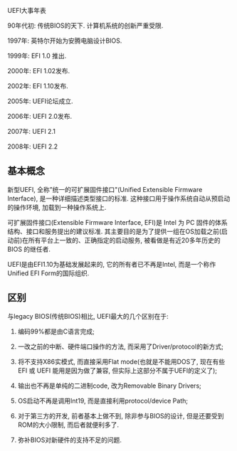 UEFI大事年表

90年代初: 传统BIOS的天下. 计算机系统的创新严重受限. 

1997年: 英特尔开始为安腾电脑设计BIOS. 

1999年: EFI 1.0 推出. 

2000年: EFI 1.02发布. 

2002年: EFI 1.10发布. 

2005年: UEFI论坛成立. 

2006年: UEFI 2.0发布. 

2007年: UEFI 2.1

2008年: UEFI 2.2

## 基本概念

新型UEFI, 全称”统一的可扩展固件接口"(Unified Extensible Firmware Interface), 是一种详细描述类型接口的标准. 这种接口用于操作系统自动从预启动的操作环境, 加载到一种操作系统上. 

可扩展固件接口(Extensible Firmware Interface, EFI)是 Intel 为 PC 固件的体系结构、接口和服务提出的建议标准. 其主要目的是为了提供一组在OS加载之前(启动前)在所有平台上一致的、正确指定的启动服务, 被看做是有近20多年历史的 BIOS 的继任者. 

UEFI是由EFI1.10为基础发展起来的, 它的所有者已不再是Intel, 而是一个称作Unified EFI Form的国际组织. 

## 区别

与legacy BIOS(传统BIOS)相比, UEFI最大的几个区别在于: 
1. 编码99%都是由C语言完成; 

2. 一改之前的中断、硬件端口操作的方法, 而采用了Driver/protocol的新方式; 

3. 将不支持X86实模式, 而直接采用Flat mode(也就是不能用DOS了, 现在有些 EFI 或 UEFI 能用是因为做了兼容, 但实际上这部分不属于UEFI的定义了); 

4. 输出也不再是单纯的二进制code, 改为Removable Binary Drivers; 

5. OS启动不再是调用Int19, 而是直接利用protocol/device Path; 

6. 对于第三方的开发, 前者基本上做不到, 除非参与BIOS的设计, 但是还要受到ROM的大小限制, 而后者就便利多了. 

7. 弥补BIOS对新硬件的支持不足的问题. 
